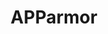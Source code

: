 ---
layout: tag-list
type: tag
title: APParmor
slug: APParmor
category: HTB
sidebar: false
description: >
    Ataque de domain zone transfer.
---